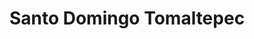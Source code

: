 ---
title: Santo Domingo Tomaltepec
url: /santo-domingo-tomaltepec/
latitude: 17.06
longitude: -96.623
---